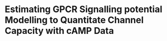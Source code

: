 <h1>Estimating GPCR Signalling potential Modelling to Quantitate Channel Capacity with cAMP Data
</h1>
